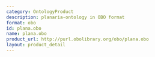 ```yaml
---
category: OntologyProduct
description: planaria-ontology in OBO format
format: obo
id: plana.obo
name: plana.obo
product_url: http://purl.obolibrary.org/obo/plana.obo
layout: product_detail
---
```

